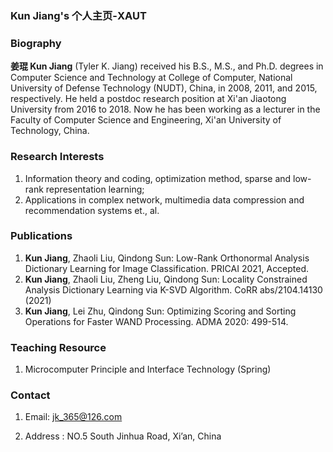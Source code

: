 ### Kun Jiang's 个人主页-XAUT

### Biography
**姜琨 Kun Jiang** (Tyler K. Jiang) received his B.S., M.S., and Ph.D. degrees in Computer Science and Technology at College of Computer, National University of Defense Technology (NUDT), China, in 2008, 2011, and 2015, respectively. He held a postdoc research position at Xi'an Jiaotong University from 2016 to 2018. Now he has been working as a lecturer in the Faculty of Computer Science and Engineering, Xi'an University of Technology, China. 

### Research Interests
1. Information theory and coding, optimization method, sparse and low-rank representation learning; 
2. Applications in complex network, multimedia data compression and recommendation systems et., al.

### Publications
1. **Kun Jiang**, Zhaoli Liu, Qindong Sun: Low-Rank Orthonormal Analysis Dictionary Learning for Image Classification. PRICAI 2021, Accepted.
2. **Kun Jiang**, Zhaoli Liu, Zheng Liu, Qindong Sun: Locality Constrained Analysis Dictionary Learning via K-SVD Algorithm. CoRR abs/2104.14130 (2021)
3. **Kun Jiang**, Lei Zhu, Qindong Sun: Optimizing Scoring and Sorting Operations for Faster WAND Processing. ADMA 2020: 499-514.

### Teaching Resource
1. Microcomputer Principle and Interface Technology (Spring)


### Contact

1. Email: jk_365@126.com

2. Address : NO.5 South Jinhua Road, Xi’an, China
